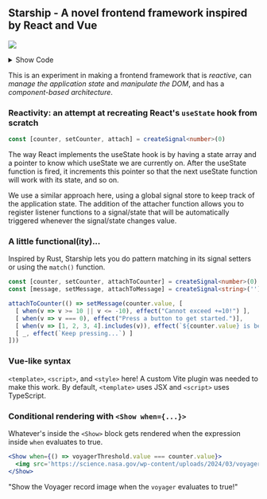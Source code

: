 ## Starship - A novel frontend framework inspired by React and Vue ###

![](https://raw.githubusercontent.com/mylanvoos/starship/refs/heads/main/public/starship.png)

<details>
  <summary>Show Code</summary>

```jsx
<template>
  <div class="container">
      <h1 class="title">Starship 🛰️</h1>
      <p>The classic button experiment to test reactivity...</p>
      <button onClick={() => setCounter(counter.value - 1)}> -1 </button>
        { counter }
      <button onClick={() => setCounter(counter.value + 1)}> +1 </button>
      <button onClick={() => setVoyagerThreshold(counter.value)}> Set Voyager activation code </button>
      <p>{ message }</p>
      <p>Voyager online at: { voyagerThreshold }</p>
      <Show when={() => voyagerThreshold.value === counter.value}>
        <img src='https://science.nasa.gov/wp-content/uploads/2024/03/voyager-record-diagram.jpeg' />
      </Show>
  </div>
</template>

```
```typescript
<script>
const [counter, setCounter, attachToCounter] = createSignal<number>(0)
const [message, setMessage] = createSignal<string>("")
const [voyagerThreshold, setVoyagerThreshold, attachToThreshold] = createSignal<number>(5)

attachToCounter(() => setMessage(counter.value, [
  [ when(v => v > 10 || v < -10), effect(() => {
    setCounter(0)
    return "Cannot exceed +=10!"
  }) ],
  [ when(v => v === 0), effect("Press a button to get started.")],
  [ when(v => [1, 2, 3, 4].includes(v)), effect(`${counter.value} is between [1, 4] (you can do range-based pattern matching!)`)],
  [ _, effect(`Keep pressing...`) ]
]))
  </script>
```
```css
<style>
body {
  font-family: "Lucida Console";
  width: 500px;
  margin: auto;
}
button {
  margin: 0 20px;
  padding: 10px 15px;
  border: none;
  border-radius: 5px;
}
</style>
```
</details> 

This is an experiment in making a frontend framework that is *reactive*, can *manage the application state* and *manipulate the DOM*, and has a *component-based architecture*. 

### Reactivity: an attempt at recreating React's `useState` hook from scratch

```typescript 
const [counter, setCounter, attach] = createSignal<number>(0)
```
 
The way React implements the useState hook is by having a state array and a pointer to know which useState we are currently on. After the useState function is fired, it increments this pointer so that the next useState function will work with its state, and so on. 

We use a similar approach here, using a global signal store to keep track of the application state. The addition of the attacher function allows you to register listener functions to a signal/state that will be automatically triggered whenever the signal/state changes value.

### A little functional(ity)...

Inspired by Rust, Starship lets you do pattern matching in its signal setters or using the `match()` function.

```typescript
const [counter, setCounter, attachToCounter] = createSignal<number>(0)
const [message, setMessage, attachToMessage] = createSignal<string>('')

attachToCounter(() => setMessage(counter.value, [
  [ when(v => v >= 10 || v <= -10), effect("Cannot exceed +=10!") ],
  [ when(v => v === 0), effect("Press a button to get started.")],
  [ when(v => [1, 2, 3, 4].includes(v)), effect(`${counter.value} is between [1, 4] (you can do range-based pattern matching!)`)],
  [ _, effect(`Keep pressing...`) ]
]))
```

### Vue-like syntax 
`<template>`, `<script>`, and `<style>` here! A custom Vite plugin was needed to make this work. By default, `<template>` uses JSX and `<script>` uses TypeScript.

### Conditional rendering with `<Show when={...}>`
Whatever's inside the `<Show>` block gets rendered when the expression inside `when` evaluates to true. 

```jsx
<Show when={() => voyagerThreshold.value === counter.value}>
  <img src='https://science.nasa.gov/wp-content/uploads/2024/03/voyager-record-diagram.jpeg' />
</Show>
```

"Show the Voyager record image when the `voyager` evaluates to true!"